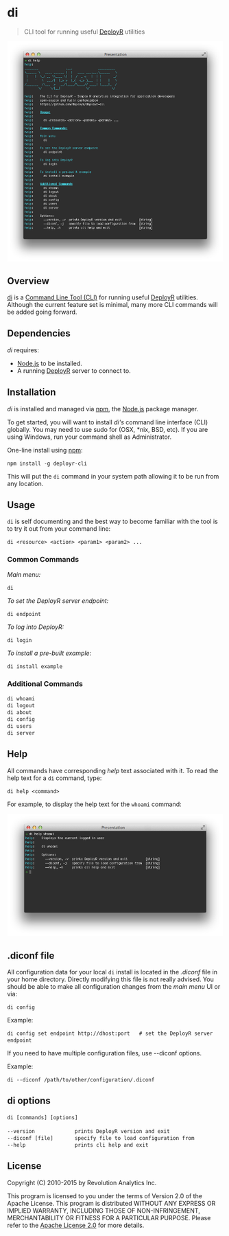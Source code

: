 # di

> CLI tool for running useful [DeployR](http://deployr.revolutionanalytics.com) utilities

<img src="https://github.com/swells/deployr-cli/raw/master/assets/di.png"/>

## Overview

[di](https://github.com/deployr/deployr-cli) is a [Command Line Tool (CLI)](http://en.wikipedia.org/wiki/Command-line_interface) for running useful 
[DeployR](http://deployr.revolutionanalytics.com) utilities. Although the 
current feature set is minimal, many more CLI commands will be added going 
forward.

## Dependencies

_di_ requires:

- [Node.js](http://nodejs.org/) to be installed.
- A running [DeployR](http://deployr.revolutionanalytics.com/documents/admin/install) server to connect to.

## Installation

_di_ is installed and managed via [npm](http://npmjs.org), the [Node.js](http://nodejs.org/) package manager.

To get started, you will want to install _di's_ command line interface (CLI) 
globally. You may need to use sudo for (OSX, *nix, BSD, etc). If you are using 
Windows, run your command shell as Administrator.

One-line install using [npm](http://npmjs.org):

```
npm install -g deployr-cli
```

This will put the `di` command in your system path allowing it to be run from 
any location.

## Usage

`di` is self documenting and the best way to become familiar with the tool is to 
try it out from your command line:

```
di <resource> <action> <param1> <param2> ...
```

### Common Commands

*Main menu:*

```
di
```

*To set the DeployR server endpoint:*

```
di endpoint
```

*To log into DeployR:*

```
di login
```

*To install a pre-built example:*

```
di install example
```

### Additional Commands

```
di whoami
di logout
di about
di config 
di users
di server
```

## Help

All commands have corresponding _help_ text associated with it. To read the help
text for a `di` command, type:

```
di help <command>
```

For example, to display the help text for the `whoami` command:

<img src="https://github.com/swells/deployr-cli/raw/master/assets/whoami.png"/>

## .diconf file

All configuration data for your local `di` install is located in the *.diconf* file in your home directory. Directly modifying this file is not really advised. You should be able to make all configuration changes from the _main menu_ UI or via:

```
di config
```

Example:

```
di config set endpoint http://dhost:port   # set the DeployR server endpoint
```

If you need to have multiple configuration files, use --diconf options.

Example:

```
di --diconf /path/to/other/configuration/.diconf
```

## di options

    di [commands] [options]
 
    --version             prints DeployR version and exit
    --diconf [file]       specify file to load configuration from
    --help                prints cli help and exit

## License

Copyright (C) 2010-2015 by Revolution Analytics Inc.

This program is licensed to you under the terms of Version 2.0 of the Apache 
License. This program is distributed WITHOUT ANY EXPRESS OR IMPLIED WARRANTY, 
INCLUDING THOSE OF NON-INFRINGEMENT, MERCHANTABILITY OR FITNESS FOR A PARTICULAR 
PURPOSE. Please refer to the [Apache License 2.0](http://www.apache.org/licenses/LICENSE-2.0) for more details.